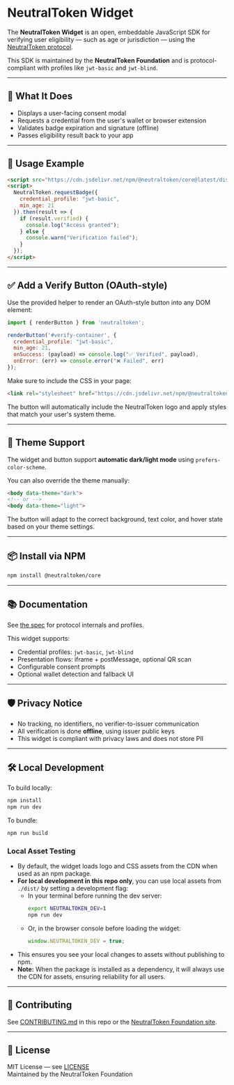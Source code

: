 # NeutralToken Widget

The **NeutralToken Widget** is an open, embeddable JavaScript SDK for verifying user eligibility — such as age or jurisdiction — using the [NeutralToken protocol](https://github.com/NeutralToken-Foundation/neutraltoken-spec).

This SDK is maintained by the **NeutralToken Foundation** and is protocol-compliant with profiles like `jwt-basic` and `jwt-blind`.

---

## 🚀 What It Does

- Displays a user-facing consent modal
- Requests a credential from the user's wallet or browser extension
- Validates badge expiration and signature (offline)
- Passes eligibility result back to your app

---

## 🧩 Usage Example

```html
<script src="https://cdn.jsdelivr.net/npm/@neutraltoken/core@latest/dist/neutraltoken.min.js"></script>
<script>
  NeutralToken.requestBadge({
    credential_profile: "jwt-basic",
    min_age: 21
  }).then(result => {
    if (result.verified) {
      console.log("Access granted");
    } else {
      console.warn("Verification failed");
    }
  });
</script>
```

---

## ✅ Add a Verify Button (OAuth-style)

Use the provided helper to render an OAuth-style button into any DOM element:

```js
import { renderButton } from 'neutraltoken';

renderButton('#verify-container', {
  credential_profile: "jwt-basic",
  min_age: 21,
  onSuccess: (payload) => console.log("✅ Verified", payload),
  onError: (err) => console.error("❌ Failed", err)
});
```

Make sure to include the CSS in your page:

```html
<link rel="stylesheet" href="https://cdn.jsdelivr.net/npm/@neutraltoken/core@latest/dist/neutraltoken.css" />
```

The button will automatically include the NeutralToken logo and apply styles that match your user's system theme.

---

## 🎨 Theme Support

The widget and button support **automatic dark/light mode** using `prefers-color-scheme`.

You can also override the theme manually:

```html
<body data-theme="dark">
<!-- or -->
<body data-theme="light">
```

The button will adapt to the correct background, text color, and hover state based on your theme settings.

---

## 📦 Install via NPM

```bash
npm install @neutraltoken/core
```

---

## 📚 Documentation

See [the spec](https://github.com/neutraltoken/neutraltoken-spec) for protocol internals and profiles.

This widget supports:

- Credential profiles: `jwt-basic`, `jwt-blind`
- Presentation flows: iframe + postMessage, optional QR scan
- Configurable consent prompts
- Optional wallet detection and fallback UI

---

## 🛡 Privacy Notice

- No tracking, no identifiers, no verifier-to-issuer communication
- All verification is done **offline**, using issuer public keys
- This widget is compliant with privacy laws and does not store PII

---

## 🛠 Local Development

To build locally:

```bash
npm install
npm run dev
```

To bundle:

```bash
npm run build
```

### Local Asset Testing

- By default, the widget loads logo and CSS assets from the CDN when used as an npm package.
- **For local development in this repo only**, you can use local assets from `./dist/` by setting a development flag:
  - In your terminal before running the dev server:
    ```sh
    export NEUTRALTOKEN_DEV=1
    npm run dev
    ```
  - Or, in the browser console before loading the widget:
    ```js
    window.NEUTRALTOKEN_DEV = true;
    ```
- This ensures you see your local changes to assets without publishing to npm.
- **Note:** When the package is installed as a dependency, it will always use the CDN for assets, ensuring reliability for all users.

---

## 🤝 Contributing

See [CONTRIBUTING.md](CONTRIBUTING.md) in this repo or the [NeutralToken Foundation site](https://neutraltoken.org/community).

---

## 📝 License

MIT License — see [LICENSE](LICENSE)  
Maintained by the NeutralToken Foundation
